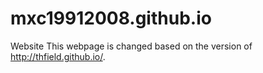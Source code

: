 # mxc19912008.github.io
Website
This webpage is changed based on the version of http://thfield.github.io/.
